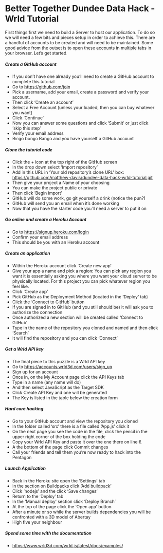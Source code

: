 # Better Together Dundee Data Hack - Wrld Tutorial

First things first we need to build a Server to host our application. To do so we will need a few bits and pieces setup in order to achieve this. There are a handful of accounts to be created and will need to be maintained. Some good advice from the outset is to open these accounts in multiple tabs in your browser. Let’s get started.

##### Create a GitHub account
*	If you don’t have one already you’ll need to create a GitHub account to complete this tutorial
*	Go to https://github.com/join
*	Pick a username, add your email, create a password and verify your account.
*	Then click ‘Create an account’
*	Select a Free Account (unless your loaded, then you can buy whatever you want)
*	Click ‘Continue’
*	Now you can answer some questions and click ‘Submit’ or just click ‘skip this step’
*	Verify your email address
*	Bingo bongo Bango and you have yourself a GitHub account

##### Clone the tutorial code
*	Click the + icon at the top right of the GitHub screen
*	In the drop down select ‘Import repository’
*	Add in this URL in ‘Your old repository’s clone URL’ box: 
https://github.com/matthew-davis/dundee-data-hack-wrld-tutorial.git
*	Then give your project a Name of your choosing
*	You can make the project public or private
*	Then click ‘Begin import’
*	GitHub will do some work, go git yourself a drink (notice the pun?)
*	GitHub will send you an email when it’s done working
*	Now that you have the starter code you’ll need a server to put it on
		
##### Go online and create a Heroku Account
*	Go to https://signup.heroku.com/login
*	Confirm your email address
*	This should be you with an Heroku account 		

##### Create an application
*	Within the Heroku account click ‘Create new app’
*	Give your app a name and pick a region: You can pick any region you want it is essentially asking you where you want your cloud server to be physically located. For this project you can pick whatever region you feel like.
*	Click ‘Create app’
*	Pick GitHub as the Deployment Method (located in the ‘Deploy’ tab)
*	Click the ‘Connect to GitHub’ button
*	If you are signed in to GitHub (and you still should be) it will ask you to authorize the connection
*	Once authorized a new section will be created called ‘Connect to GitHub’
*	Type in the name of the repository you cloned and named and then click ‘Search’
*	It will find the repository and you can click ‘Connect’
		
##### Get a Wrld API key
*	The final piece to this puzzle is a Wrld API key
*	Go to https://accounts.wrld3d.com/users/sign_up
*	Sign up for an account
*	Once in, on the My Account page click the API Keys tab
*	Type in a name (any name will do)
*	And then select JavaScript as the Target SDK
*	Click Create API Key and one will be generated
*	The Key is listed in the table below the creation form

##### Hard core hacking
*	Go to your GitHub account and view the repository you cloned
*	In the folder called ‘src’ there is a file called ‘App.js’ click it
*	On the next page you see the code in the file, click the pencil in the upper right corner of the box holding the code
*	Copy your Wrld API Key and paste it over the one there on line 6.
*	A the bottom of the page click Commit changes
*	Call your friends and tell them you’re now ready to hack into the Pentagon

##### Launch Application
*	Back in the Heroku site open the ‘Settings’ tab
*	In the section on Buildpacks click ‘Add buildpack’
*	Click ‘nodejs’ and the click ‘Save changes’
*	Return to the ‘Deploy’ tab
*	In the ‘Manual deploy’ section click ‘Deploy Branch’
*	At the top of the page click the ‘Open app’ button
*	After a minute or so while the server builds dependencies you will be confronted with a 3D model of Abertay
*	High five your neighbour
		
##### Spend some time with the documentation
*	https://www.wrld3d.com/wrld.js/latest/docs/examples/

